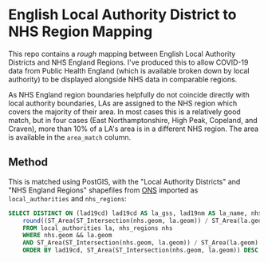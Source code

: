 # English Local Authority District to NHS Region Mapping

This repo contains a *rough* mapping between English Local Authority Districts and NHS England Regions.
I've produced this to allow COVID-19 data from Public Health England (which is available broken down by local
authority) to be displayed alongside NHS data in comparable regions.

As NHS England region boundaries helpfully do not coincide directly with local authority boundaries,
LAs are assigned to the NHS region which covers the majority of their area. In most cases this is a
relatively good match, but in four cases (East Northamptonshire, High Peak, Copeland, and Craven),
more than 10% of a LA's area is in a different NHS region. The area is available in the `area_match`
column.

## Method

This is matched using PostGIS, with the "Local Authority Districts" and "NHS England Regions" shapefiles
from [ONS](https://geoportal.statistics.gov.uk/) imported as `local_authorities` and `nhs_regions`:

```sql
SELECT DISTINCT ON (lad19cd) lad19cd AS la_gss, lad19nm AS la_name, nhser20cd AS nhs_gss, nhser20nm AS nhs_name,
	round((ST_Area(ST_Intersection(nhs.geom, la.geom)) / ST_Area(la.geom) * 100)::numeric, 2) AS area_match
	FROM local_authorities la, nhs_regions nhs
	WHERE nhs.geom && la.geom
	AND ST_Area(ST_Intersection(nhs.geom, la.geom)) / ST_Area(la.geom) * 100 > 1
	ORDER BY lad19cd, ST_Area(ST_Intersection(nhs.geom, la.geom)) DESC;
```
